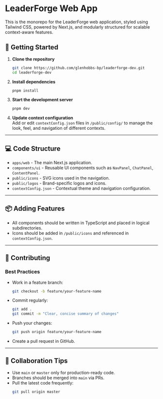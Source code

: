 # LeaderForge Web App

This is the monorepo for the LeaderForge web application, styled using Tailwind CSS, powered by Next.js, and modularly structured for scalable context-aware features.

## 🚀 Getting Started

1. **Clone the repository**  
   ```bash
   git clone https://github.com/glenhobbs-bp/leaderforge-dev.git
   cd leaderforge-dev
   ```

2. **Install dependencies**  
   ```bash
   pnpm install
   ```

3. **Start the development server**  
   ```bash
   pnpm dev
   ```

4. **Update context configuration**  
   Add or edit `contextConfig.json` files in `/public/config/` to manage the look, feel, and navigation of different contexts.

---

## 💻 Code Structure

- `apps/web` - The main Next.js application.
- `components/ui` - Reusable UI components such as `NavPanel`, `ChatPanel`, `ContentPanel`.
- `public/icons` - SVG icons used in the navigation.
- `public/logos` - Brand-specific logos and icons.
- `contextConfig.json` - Contextual theme and navigation configuration.

---

## 📦 Adding Features

- All components should be written in TypeScript and placed in logical subdirectories.
- Icons should be added in `/public/icons` and referenced in `contextConfig.json`.

---

## 🌿 Contributing

### Best Practices

- Work in a feature branch:
  ```bash
  git checkout -b feature/your-feature-name
  ```

- Commit regularly:
  ```bash
  git add .
  git commit -m "Clear, concise summary of changes"
  ```

- Push your changes:
  ```bash
  git push origin feature/your-feature-name
  ```

- Create a pull request in GitHub.

---

## 🤝 Collaboration Tips

- Use `main` or `master` only for production-ready code.
- Branches should be merged into `main` via PRs.
- Pull the latest code frequently:
  ```bash
  git pull origin master
  ```
